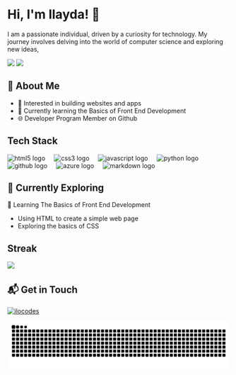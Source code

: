 # Hi, I'm Ilayda! 👋
I am a passionate individual, driven by a curiosity for technology. My journey involves delving into the world of computer science and exploring new ideas,

<div align="left">
<picture>
  <source
    srcset="https://github-readme-stats.vercel.app/api?username=ilocodes&show_icons=true&theme=vue-dark&hide_border=true" height="180"
    media="(prefers-color-scheme: dark)"
  />
  <source
    srcset="https://github-readme-stats.vercel.app/api?username=ilocodes&theme=vue&show_icons=true&hide_border=true" height="180"
    media="(prefers-color-scheme: light), (prefers-color-scheme: no-preference)"
  />
  <img src="https://github-readme-stats.vercel.app/api?username=ilocodes&show_icons=true" />
</picture>
<picture>
  <source
    srcset="https://github-readme-stats.vercel.app/api/top-langs?username=ilocodes&show_icons=true&layout=compact&card_width=320&theme=vue-dark&hide_border=true" height="180"
    media="(prefers-color-scheme: dark)"
  />
  <source
    srcset="https://github-readme-stats.vercel.app/api/top-langs?username=ilocodes&layout=compact&card_width=320&theme=vue&show_icons=true&hide_border=true" height="180"
    media="(prefers-color-scheme: light), (prefers-color-scheme: no-preference)"
  />
  <img src="https://github-readme-stats.vercel.app/api/top-langs?username=ilocodes&show_icons=true" />
</picture>  
</div>

## 🚀 About Me

- 🔭 Interested in building websites and apps
- 🌱 Currently learning the Basics of Front End Development
- 🌐 Developer Program Member on Github

## Tech Stack

<div align="left">
  <img src="https://cdn.jsdelivr.net/gh/devicons/devicon/icons/html5/html5-original.svg" height="40" alt="html5 logo"  />
  <img width="12" />
  <img src="https://cdn.jsdelivr.net/gh/devicons/devicon/icons/css3/css3-original.svg" height="40" alt="css3 logo"  />
  <img width="12" />
  <img src="https://cdn.jsdelivr.net/gh/devicons/devicon/icons/javascript/javascript-original.svg" height="40" alt="javascript logo"  />
  <img width="12" />
  <img src="https://cdn.jsdelivr.net/gh/devicons/devicon/icons/python/python-original.svg" height="40" alt="python logo"  />
  <img width="12" />
  <img src="https://cdn.jsdelivr.net/gh/devicons/devicon/icons/github/github-original.svg" height="40" alt="github logo"  />
  <img width="12" />
  <img src="https://cdn.jsdelivr.net/gh/devicons/devicon/icons/azure/azure-original.svg" height="40" alt="azure logo"  />
  <img width="12" />
  <img src="https://cdn.jsdelivr.net/gh/devicons/devicon/icons/markdown/markdown-original.svg" height="40" alt="markdown logo"  />
</div>

###

## 🌱 Currently Exploring
📖 Learning The Basics of Front End Development
  - Using HTML to create a simple web page
  - Exploring the basics of CSS

## Streak

<div align="left">
<picture>
  <source
    srcset="https://streak-stats.demolab.com?user=ilocodes&show_icons=true&theme=vue-dark&hide_border=true" height="180" 
    media="(prefers-color-scheme: dark)"
  />
  <source
    srcset="https://streak-stats.demolab.com?user=ilocodes&theme=vue&show_icons=true&hide_border=true" height="180" 
    media="(prefers-color-scheme: light), (prefers-color-scheme: no-preference)"
  />
  <img src="https://streak-stats.demolab.com?user=ilocodes&show_icons=true" />
</picture>
</div>
    
## 📬 Get in Touch

<div align="left">
<a href="https://instagram.com/ilocodes" target="blank"><img align="center" src="https://raw.githubusercontent.com/rahuldkjain/github-profile-readme-generator/master/src/images/icons/Social/instagram.svg" alt="ilocodes" height="30" width="40" /></a>
</p>
</div>


<div align="left">
<picture>
  <source
    media="(prefers-color-scheme: dark)"
    srcset="https://raw.githubusercontent.com/ilocodes/ilocodes/output/github-contribution-grid-snake-dark.svg"
  />
  <source
    media="(prefers-color-scheme: light)"
    srcset="https://raw.githubusercontent.com/ilocodes/ilocodes/output/github-contribution-grid-snake.svg"
  />
  <img
    alt="github contribution grid snake animation"
    src="https://raw.githubusercontent.com/ilocodes/ilocodes/output/github-contribution-grid-snake.svg"
  />
</picture>
</div>



